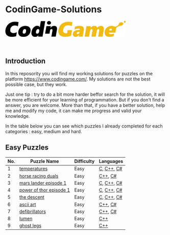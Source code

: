 # CodinGame-Solutions

[![CodinGame](/CodinGame.png)](https://www.codingame.com/ "CodinGame")

<br>


## Introduction
In this reposority you will find my working solutions for puzzles on the platform https://www.codingame.com/.
My solutions are not the best possible case, but they work.

Just one tip : try to do a bit more harder beffor search for the solution, it will be more efficient for your learning of programmation.
But if you don't find a answer, you are welcome.
More than that, if you have a better solution, help me and modify my code, it can make me progress and valid your knowledge.

In the table below you can see which puzzles I already completed for each categories :  easy, medium and hard.

## Easy Puzzles
| No. | Puzzle Name                                                                                                                       | Difficulty | Languages|
|-----|-----------------------------------------------------------------------------------------------------------------------------------|------------|----------|
| 1   | [temperatures](https://www.codingame.com/training/easy/temperatures)                                                              | Easy       | [C](https://github.com/Creatyo/CodinGame-Solutions/blob/main/Puzzles/EasyPuzzle/C/Temperatures.c), [C++](https://github.com/Creatyo/CodinGame-Solutions/blob/main/Puzzles/EasyPuzzle/C%2B%2B/Temperatures.cpp), [C#](https://github.com/Creatyo/CodinGame-Solutions/blob/main/Puzzles/EasyPuzzle/C%23/Temperatures.cs) |
| 2   | [horse racing duals](https://www.codingame.com/training/easy/horse-racing-duals)                                                  | Easy       | [C++](https://github.com/Creatyo/CodinGame-Solutions/blob/main/Puzzles/EasyPuzzle/C%2B%2B/horse-racing-duals.cpp), [C#](https://github.com/Creatyo/CodinGame-Solutions/blob/main/Puzzles/EasyPuzzle/C%23/horse-racing-duals.cs)|
| 3   | [mars lander episode 1](https://www.codingame.com/training/easy/mars-lander-episode-1)                                             | Easy       | [C](https://github.com/Creatyo/CodinGame-Solutions/blob/main/Puzzles/EasyPuzzle/C/mars-lander-episode-1.c), [C++](https://github.com/Creatyo/CodinGame-Solutions/blob/main/Puzzles/EasyPuzzle/C%2B%2B/mars-lander-episode-1.cpp), [C#](https://github.com/Creatyo/CodinGame-Solutions/blob/main/Puzzles/EasyPuzzle/C%23/mars-lander-episode-1.cs)|
| 4   | [power of thor episode 1](https://www.codingame.com/training/easy/power-of-thor-episode-1)                                         | Easy       | [C](https://github.com/Creatyo/CodinGame-Solutions/blob/main/Puzzles/EasyPuzzle/C/power-of-thor-episode-1.c), [C++](https://github.com/Creatyo/CodinGame-Solutions/blob/main/Puzzles/EasyPuzzle/C%2B%2B/power-of-thor-episode-1.cpp), [C#](https://github.com/Creatyo/CodinGame-Solutions/blob/main/Puzzles/EasyPuzzle/C%23/power-of-thor-episode-1.cs)|
| 5   | [the descent](https://www.codingame.com/ide/puzzle/the-descent)                                                                    | Easy       | [C](https://github.com/Creatyo/CodinGame-Solutions/blob/main/Puzzles/EasyPuzzle/C/the-descent.c), [C++](https://github.com/Creatyo/CodinGame-Solutions/blob/main/Puzzles/EasyPuzzle/C%2B%2B/the-descent.cpp), [C#](https://github.com/Creatyo/CodinGame-Solutions/blob/main/Puzzles/EasyPuzzle/C%23/the-descent.cs)|
| 6   | [ascii art](https://www.codingame.com/training/easy/ascii-art)                                                                    | Easy       | [C++](https://github.com/Creatyo/CodinGame-Solutions/blob/main/Puzzles/EasyPuzzle/C%2B%2B/ascii-art.cpp), [C#](https://github.com/Creatyo/CodinGame-Solutions/blob/main/Puzzles/EasyPuzzle/C%23/ascii-art.cs)|
| 7   | [defibrillators](https://www.codingame.com/training/easy/defibrillators)                                                          | Easy       | [C++](https://github.com/Creatyo/CodinGame-Solutions/blob/main/Puzzles/EasyPuzzle/C%2B%2B/defibrillators.cpp), [C#](https://github.com/Creatyo/CodinGame-Solutions/blob/main/Puzzles/EasyPuzzle/C%23/defibrillators.cs)|
| 8   | [lumen](https://www.codingame.com/training/easy/lumen)                                                                            | Easy       | [C++](https://github.com/Creatyo/CodinGame-Solutions/blob/main/Puzzles/EasyPuzzle/C%2B%2B/lumen.cpp)|
| 9   | [ghost legs](https://www.codingame.com/ide/puzzle/ghost-legs)                                                                     | Easy       | [C++](https://github.com/Creatyo/CodinGame-Solutions/blob/main/Puzzles/EasyPuzzle/C%2B%2B/ghost-legs.cpp)|
